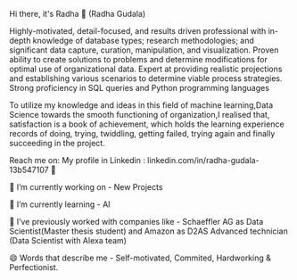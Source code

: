 Hi there, it's Radha 👋 (Radha Gudala)

Highly-motivated, detail-focused, and results driven professional with in-depth knowledge of database types; research methodologies; and significant data capture, curation, manipulation, and visualization. Proven ability to create solutions to problems and determine modifications for optimal use of organizational data. Expert at providing realistic projections and establishing various scenarios to determine viable process strategies. Strong proficiency in SQL queries and Python programming languages

To utilize my knowledge and ideas in this field of machine learning,Data Science towards the smooth functioning of organization,I realised that, satisfaction is a book of achievement, which holds the learning experience records of doing, trying, twiddling, getting failed, trying again and finally succeeding in the project.

Reach me on:
My profile in Linkedin : linkedin.com/in/radha-gudala-13b547107 💼


🔭 I’m currently working on - New Projects

🌱 I’m currently learning - AI

👯 I’ve previously worked with companies like - Schaeffler AG as Data Scientist(Master thesis student) and Amazon as D2AS Advanced technician (Data Scientist with Alexa team)

😄 Words that describe me - Self-motivated, Commited, Hardworking & Perfectionist.
